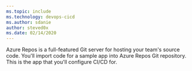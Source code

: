 ```yaml
---
ms.topic: include
ms.technology: devops-cicd
ms.author: sdanie
author: steved0x
ms.date: 02/14/2020
---
```


Azure Repos is a full-featured Git server for hosting your team's source code. You'll import code for a sample app into Azure Repos Git repository. This is the app that you'll configure CI/CD for.
